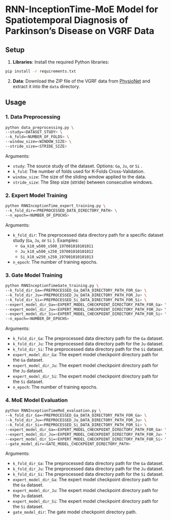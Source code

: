 # RNN-InceptionTime-MoE Model for Spatiotemporal Diagnosis of Parkinson’s Disease on VGRF Data

## Setup

1. **Libraries**: Install the required Python libraries:
```bash
pip install -r requirements.txt
```
2. **Data**: Download the ZIP file of the VGRF data from [PhysioNet](https://physionet.org/content/gaitpdb/1.0.0#files) and extract it into the `data` directory.

## Usage

### 1. Data Preprocessing
```bash
python data_preprocessing.py \
--study=<DATASET_STUDY> \
--k_fold=<NUMBER_OF_FOLDS> \
--window_size=<WINDOW_SIZE> \
--stride_size=<STRIDE_SIZE>
```
Arguments:
- `study`: The source study of the dataset. Options: `Ga`, `Ju`, or `Si` .
- `k_fold`: The number of folds used for K-Folds Cross-Validation.
- `window_size`: The size of the sliding window applied to the data.
- `stride_size`: The Step size (stride) between consecutive windows.

### 2. Expert Model Training
```bash
python RNNInceptionTime_expert_training.py \
--k_fold_dir=<PREPROCESSED_DATA_DIRECTORY_PATH> \
--n_epoch=<NUMBER_OF_EPOCHS>
```
Arguments:
- `k_fold_dir`: The preprocessed data directory path for a specific dataset study (`Ga`, `Ju`, or `Si` ). Examples:
  - `Ga_k10_w500_s500_197001010101011`
  - `Ju_k10_w500_s250_197001010101012`
  - `Si_k10_w250_s250_197001010101013`
- `n_epoch`: The number of training epochs.

### 3. Gate Model Training
```bash
python RNNInceptionTimeGate_training.py \
--k_fold_dir_Ga=<PREPROCESSED_Ga_DATA_DIRECTORY_PATH_FOR_Ga> \
--k_fold_dir_Ju=<PREPROCESSED_Ju_DATA_DIRECTORY_PATH_FOR_Ju> \
--k_fold_dir_Si=<PREPROCESSED_Si_DATA_DIRECTORY_PATH_FOR_Si> \
--expert_model_dir_Ga=<EXPERT_MODEL_CHECKPOINT_DIRECTORY_PATH_FOR_Ga> \
--expert_model_dir_Ju=<EXPERT_MODEL_CHECKPOINT_DIRECTORY_PATH_FOR_Ju> \
--expert_model_dir_Si=<EXPERT_MODEL_CHECKPOINT_DIRECTORY_PATH_FOR_Si> \
--n_epoch=<NUMBER_OF_EPOCHS>
```
Arguments:
- `k_fold_dir_Ga`: The preprocessed data directory path for the `Ga` dataset.
- `k_fold_dir_Ju`: The preprocessed data directory path for the `Ju` dataset.
- `k_fold_dir_Si`: The preprocessed data directory path for the `Si` dataset.
- `expert_model_dir_Ga`: The expert model checkpoint directory path for the `Ga` dataset.
- `expert_model_dir_Ju`: The expert model checkpoint directory path for the `Ju` dataset.
- `expert_model_dir_Si`: The expert model checkpoint directory path for the `Si` dataset.
- `n_epoch`: The number of training epochs.

### 4. MoE Model Evaluation
```bash
python RNNInceptionTimeMoE_evaluation.py \
--k_fold_dir_Ga=<PREPROCESSED_Ga_DATA_DIRECTORY_PATH_FOR_Ga> \
--k_fold_dir_Ju=<PREPROCESSED_Ju_DATA_DIRECTORY_PATH_FOR_Ju> \
--k_fold_dir_Si=<PREPROCESSED_Si_DATA_DIRECTORY_PATH_FOR_Si> \
--expert_model_dir_Ga=<EXPERT_MODEL_CHECKPOINT_DIRECTORY_PATH_FOR_Ga> \
--expert_model_dir_Ju=<EXPERT_MODEL_CHECKPOINT_DIRECTORY_PATH_FOR_Ju> \
--expert_model_dir_Si=<EXPERT_MODEL_CHECKPOINT_DIRECTORY_PATH_FOR_Si> \
--gate_model_dir=<GATE_MODEL_CHECKPOINT_DIRECTORY_PATH>
```
Arguments:
- `k_fold_dir_Ga`: The preprocessed data directory path for the `Ga` dataset.
- `k_fold_dir_Ju`: The preprocessed data directory path for the `Ju` dataset.
- `k_fold_dir_Si`: The preprocessed data directory path for the `Si` dataset.
- `expert_model_dir_Ga`: The expert model checkpoint directory path for the `Ga` dataset.
- `expert_model_dir_Ju`: The expert model checkpoint directory path for the `Ju` dataset.
- `expert_model_dir_Si`: The expert model checkpoint directory path for the `Si` dataset.
- `gate_model_dir`: The gate model checkpoint directory path.
